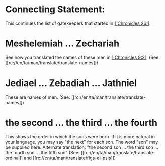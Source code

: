 # Connecting Statement:

This continues the list of gatekeepers that started in [1 Chronicles 26:1](../26/01.md).

# Meshelemiah ... Zechariah

See how you translated the names of these men in [1 Chronicles 9:21](../09/21.md). (See: [[rc://en/ta/man/translate/translate-names]])

# Jediael ... Zebadiah ... Jathniel

These are names of men. (See: [[rc://en/ta/man/translate/translate-names]])

# the second ... the third ... the fourth

This shows the order in which the sons were born. If it is more natural in your language, you may say "the next" for each son. The word "son" may be supplied here. Alternate translation: "the second son ... the third son ... the fourth son ... the fifth son" (See: [[rc://en/ta/man/translate/translate-ordinal]] and [[rc://en/ta/man/translate/figs-ellipsis]])